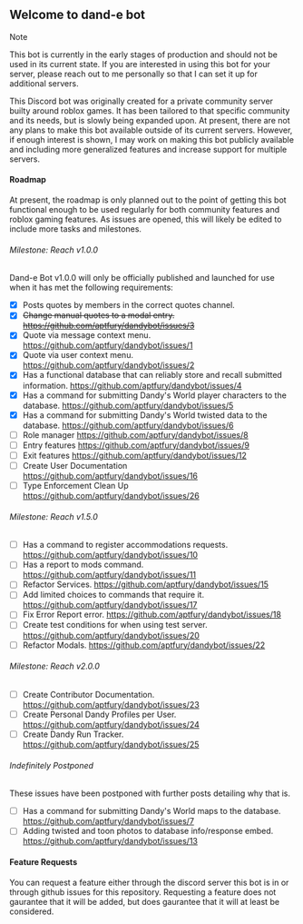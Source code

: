 ## Welcome to dand-e bot
> [!NOTE]
> This bot is currently in the early stages of production and should not be used in its current state. If you are interested in using this bot for your server, please reach out to me personally so that I can set it up for additional servers.

This Discord bot was originally created for a private community server builty around roblox games. It has been tailored to that specific community and its needs, but is slowly being expanded upon. At present, there are not any plans to make this bot available outside of its current servers. However, if enough interest is shown, I may work on making this bot publicly available and including more generalized features and increase support for multiple servers.

#### Roadmap
At present, the roadmap is only planned out to the point of getting this bot functional enough to be used regularly for both community features and roblox gaming features. As issues are opened, this will likely be edited to include more tasks and milestones.

###### Milestone: Reach v1.0.0
Dand-e Bot v1.0.0 will only be officially published and launched for use when it has met the following requirements:

- [x] Posts quotes by members in the correct quotes channel.
- [x] ~~Change manual quotes to a modal entry. https://github.com/aptfury/dandybot/issues/3~~
- [x] Quote via message context menu. https://github.com/aptfury/dandybot/issues/1
- [x] Quote via user context menu. https://github.com/aptfury/dandybot/issues/2
- [x] Has a functional database that can reliably store and recall submitted information. https://github.com/aptfury/dandybot/issues/4
- [x] Has a command for submitting Dandy's World player characters to the database. https://github.com/aptfury/dandybot/issues/5
- [x] Has a command for submitting Dandy's World twisted data to the database. https://github.com/aptfury/dandybot/issues/6
- [ ] Role manager https://github.com/aptfury/dandybot/issues/8
- [ ] Entry features https://github.com/aptfury/dandybot/issues/9
- [ ] Exit features https://github.com/aptfury/dandybot/issues/12
- [ ] Create User Documentation https://github.com/aptfury/dandybot/issues/16
- [ ] Type Enforcement Clean Up https://github.com/aptfury/dandybot/issues/26

###### Milestone: Reach v1.5.0
- [ ] Has a command to register accommodations requests. https://github.com/aptfury/dandybot/issues/10
- [ ] Has a report to mods command. https://github.com/aptfury/dandybot/issues/11
- [ ] Refactor Services. https://github.com/aptfury/dandybot/issues/15
- [ ] Add limited choices to commands that require it. https://github.com/aptfury/dandybot/issues/17
- [ ] Fix Error Report error. https://github.com/aptfury/dandybot/issues/18
- [ ] Create test conditions for when using test server. https://github.com/aptfury/dandybot/issues/20
- [ ] Refactor Modals. https://github.com/aptfury/dandybot/issues/22

###### Milestone: Reach v2.0.0
- [ ] Create Contributor Documentation. https://github.com/aptfury/dandybot/issues/23
- [ ] Create Personal Dandy Profiles per User. https://github.com/aptfury/dandybot/issues/24
- [ ] Create Dandy Run Tracker. https://github.com/aptfury/dandybot/issues/25

###### Indefinitely Postponed
These issues have been postponed with further posts detailing why that is.

- [ ] Has a command for submitting Dandy's World maps to the database. https://github.com/aptfury/dandybot/issues/7
- [ ] Adding twisted and toon photos to database info/response embed. https://github.com/aptfury/dandybot/issues/13

#### Feature Requests
You can request a feature either through the discord server this bot is in or through github issues for this repository. Requesting a feature does not gaurantee that it will be added, but does gaurantee that it will at least be considered.
